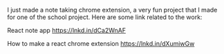 I just made a note taking chrome extension, a very fun project that I made for one of the school project.
Here are some link related to the work:

React note app
https://lnkd.in/dCa2WnAF

How to make a react chrome extension
https://lnkd.in/dXumiwGw
